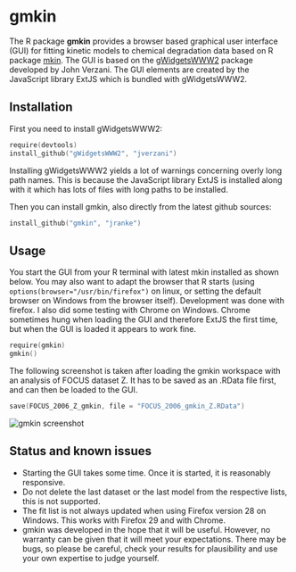 # gmkin

The R package **gmkin** provides a browser based graphical user interface (GUI) for
fitting kinetic models to chemical degradation data based on R package
[mkin](http://github.com/jranke/mkin). The GUI is based on the 
[gWidgetsWWW2](http://github.com/jverzani/gWidgetsWWW2) package developed by
John Verzani. The GUI elements are created by the JavaScript library
ExtJS which is bundled with gWidgetsWWW2.

## Installation

First you need to install gWidgetsWWW2:

```s
require(devtools)
install_github("gWidgetsWWW2", "jverzani")
```

Installing gWidgetsWWW2 yields a lot of warnings concerning overly long path
names. This is because the JavaScript library ExtJS is installed 
along with it which has lots of files with long paths to be installed.

Then you can install gmkin, also directly from the latest github sources:

```s
install_github("gmkin", "jranke")
```

## Usage

You start the GUI from your R terminal with latest mkin installed as shown below. 
You may also want to adapt the browser that R starts (using
`options(browser="/usr/bin/firefox")` on linux, or setting the default browser
on Windows from the browser itself). Development was done with firefox. I also
did some testing with Chrome on Windows. Chrome sometimes hung when loading
the GUI and therefore ExtJS the first time, but when the GUI is loaded it appears
to work fine.

```s
require(gmkin)
gmkin()
```

The following screenshot is taken after loading the gmkin workspace with
an analysis of FOCUS dataset Z. It has to be saved as an .RData file 
first, and can then be loaded to the GUI.

```s
save(FOCUS_2006_Z_gmkin, file = "FOCUS_2006_gmkin_Z.RData")
```

![gmkin screenshot](gmkin_screenshot.png)

## Status and known issues

- Starting the GUI takes some time. Once it is started, it is reasonably responsive.
- Do not delete the last dataset or the last model from the respective lists,
  this is not supported.
- The fit list is not always updated when using Firefox version 28 on Windows. This
  works with Firefox 29 and with Chrome.
- gmkin was developed in the hope that it will be useful. However, no warranty can be 
  given that it will meet your expectations. There may be bugs, so please be
  careful, check your results for plausibility and use your own expertise to judge
  yourself.
